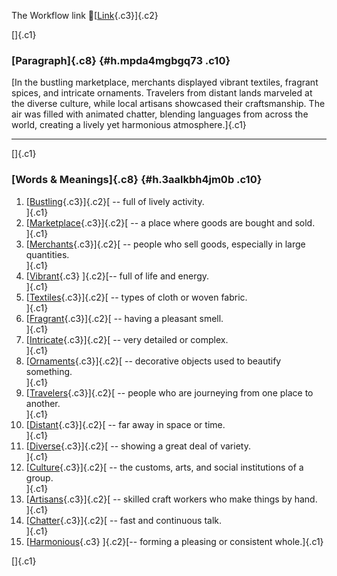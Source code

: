 The Workflow link
👏[[Link](https://www.google.com/url?q=http://www.google.com&sa=D&source=editors&ust=1758378217487534&usg=AOvVaw3c9UZt7TqQv6qCLcmZcRHd){.c3}]{.c2}

[]{.c1}

### [Paragraph]{.c8} {#h.mpda4mgbgq73 .c10}

[In the bustling marketplace, merchants displayed vibrant textiles,
fragrant spices, and intricate ornaments. Travelers from distant lands
marveled at the diverse culture, while local artisans showcased their
craftsmanship. The air was filled with animated chatter, blending
languages from across the world, creating a lively yet harmonious
atmosphere.]{.c1}

------------------------------------------------------------------------

[]{.c1}

### [Words & Meanings]{.c8} {#h.3aalkbh4jm0b .c10}

1.  [[Bustling](https://www.google.com/url?q=http://www.google.com&sa=D&source=editors&ust=1758378217488232&usg=AOvVaw1f3gpaaY-sHU_gzzwTUX35){.c3}]{.c2}[ --
    full of lively activity.\
    ]{.c1}
2.  [[Marketplace](https://www.google.com/url?q=http://www.google.com&sa=D&source=editors&ust=1758378217488359&usg=AOvVaw1SVfxF6dSQ4Cq7pIpqe4li){.c3}]{.c2}[ --
    a place where goods are bought and sold.\
    ]{.c1}
3.  [[Merchants](https://www.google.com/url?q=http://www.google.com&sa=D&source=editors&ust=1758378217488490&usg=AOvVaw39CVCaIK0c7cYbNw68J9qm){.c3}]{.c2}[ --
    people who sell goods, especially in large quantities.\
    ]{.c1}
4.  [[Vibrant](https://www.google.com/url?q=http://www.google.com&sa=D&source=editors&ust=1758378217488626&usg=AOvVaw3q04fjsRFCXCir1B5o6SAg){.c3}
    ]{.c2}[-- full of life and energy.\
    ]{.c1}
5.  [[Textiles](https://www.google.com/url?q=http://www.google.com&sa=D&source=editors&ust=1758378217488724&usg=AOvVaw0R1wVVOmo97-Nyp3bXqOme){.c3}]{.c2}[ --
    types of cloth or woven fabric.\
    ]{.c1}
6.  [[Fragrant](https://www.google.com/url?q=http://www.google.com&sa=D&source=editors&ust=1758378217488839&usg=AOvVaw2FXJCKGUym6_Yf7VhLBVE5){.c3}]{.c2}[ --
    having a pleasant smell.\
    ]{.c1}
7.  [[Intricate](https://www.google.com/url?q=http://www.google.com&sa=D&source=editors&ust=1758378217488941&usg=AOvVaw0r7rAu03mSNLtXT8-BBSuw){.c3}]{.c2}[ --
    very detailed or complex.\
    ]{.c1}
8.  [[Ornaments](https://www.google.com/url?q=http://www.google.com&sa=D&source=editors&ust=1758378217489089&usg=AOvVaw0INNIl9PAunEWpe9vbnw-w){.c3}]{.c2}[ --
    decorative objects used to beautify something.\
    ]{.c1}
9.  [[Travelers](https://www.google.com/url?q=http://www.google.com&sa=D&source=editors&ust=1758378217489225&usg=AOvVaw1-ewV7Izonx1uNbSWwctzA){.c3}]{.c2}[ --
    people who are journeying from one place to another.\
    ]{.c1}
10. [[Distant](https://www.google.com/url?q=http://www.google.com&sa=D&source=editors&ust=1758378217489348&usg=AOvVaw3Og1R-yA822iGt-8ScY3Ws){.c3}]{.c2}[ --
    far away in space or time.\
    ]{.c1}
11. [[Diverse](https://www.google.com/url?q=http://www.google.com&sa=D&source=editors&ust=1758378217489449&usg=AOvVaw2624gphSISz_0WUDa7ujOM){.c3}]{.c2}[ --
    showing a great deal of variety.\
    ]{.c1}
12. [[Culture](https://www.google.com/url?q=http://www.google.com&sa=D&source=editors&ust=1758378217489556&usg=AOvVaw0654kmDT_VIhcD5fMUY4cA){.c3}]{.c2}[ --
    the customs, arts, and social institutions of a group.\
    ]{.c1}
13. [[Artisans](https://www.google.com/url?q=http://www.google.com&sa=D&source=editors&ust=1758378217489690&usg=AOvVaw3mAoZwG3i0P6pFTXHpkY9C){.c3}]{.c2}[ --
    skilled craft workers who make things by hand.\
    ]{.c1}
14. [[Chatter](https://www.google.com/url?q=http://www.google.com&sa=D&source=editors&ust=1758378217489818&usg=AOvVaw0oE1IYrsJ8VRS8RfIF8lIK){.c3}]{.c2}[ --
    fast and continuous talk.\
    ]{.c1}
15. [[Harmonious](https://www.google.com/url?q=http://www.google.com&sa=D&source=editors&ust=1758378217489923&usg=AOvVaw2WS9bEGqrvxsa-nYKpiYdU){.c3}
    ]{.c2}[-- forming a pleasing or consistent whole.]{.c1}

[]{.c1}
